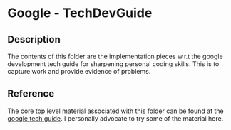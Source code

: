# Google - TechDevGuide
## Description
The contents of this folder are the implementation pieces w.r.t the google development tech guide for sharpening personal coding skills.  This is to capture work and provide evidence of problems.

## Reference
The core top level material associated with this folder can be found at the [google tech guide](https://techdevguide.withgoogle.com/).  I personally advocate to try some of the material here.